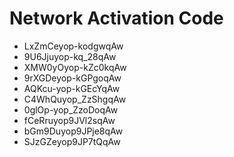 # Network Activation Code
* LxZmCeyop-kodgwqAw
* 9U6Jjuyop-kq_28qAw
* XMW0yOyop-kZc0kqAw
* 9rXGDeyop-kGPgoqAw
* AQKcu-yop-kGEcYqAw
* C4WhQuyop_ZzShgqAw
* 0glOp-yop_ZzoDoqAw
* fCeRruyop9JVl2sqAw
* bGm9Duyop9JPje8qAw
* SJzGZeyop9JP7tQqAw